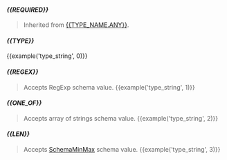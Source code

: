 #### *{{REQUIRED}}*
> Inherited from [{{TYPE_NAME.ANY}}](#{{TYPE_NAME.ANY.toLowerCase()}}).

#### *{{TYPE}}*
{{example('type_string', 0)}}

#### *{{REGEX}}*
> Accepts RegExp schema value.
{{example('type_string', 1)}}

#### *{{ONE_OF}}*
> Accepts array of strings schema value.
{{example('type_string', 2)}}

#### *{{LEN}}*
> Accepts [SchemaMinMax](#schemaminmax) schema value.
{{example('type_string', 3)}}
